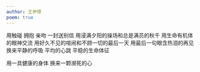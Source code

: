 ```yaml
---
author: 王伊憬
poem: true
---
```


用触碰 拥抱 亲吻 一封送别信 
用浸满夕阳的操场和总是满员的秋千 
用生命有机体的眼神交流 
用好久不见的喧闹和不顾一切的最后一天 
用最后一句眼含热泪的再见
换来平静的呼吸 平均的心跳 平稳的生命体征 

用一具健康的身体
换来一颗濒死的心

